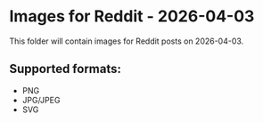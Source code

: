 # Images for Reddit - 2026-04-03

This folder will contain images for Reddit posts on 2026-04-03.

## Supported formats:
- PNG
- JPG/JPEG
- SVG
